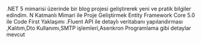  .NET 5 mimarisi üzerinde bir blog projesi geliştirerek yeni ve pratik bilgiler edindim. N Katmanlı Mimari ile Proje Geliştirmek
Entity Framework Core 5.0 ile Code First Yaklaşımı .Fluent API ile detaylı veritabanı yapılandırması ,Kalıtım,Dto Kullanımı,SMTP işlemleri,Asenkron Programlama
gibi detaylar mevcut 
